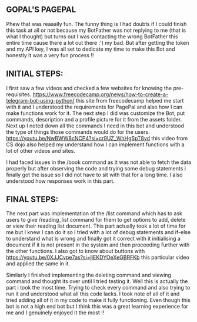 ## GOPAL'S PAGEPAL
Phew that was reaaally fun. The funny thing is I had doubts if I could finish this task at all or not because my BotFather was not replying to me (that is what I thought) but turns out I was contacting the wrong BotFather this entire time cause there a lot out there :') my bad. But after getting the token and my API key, I was all set to dedicate my time to make this Bot and honestly it was a very fun process !!

## INITIAL STEPS:
I first saw a few videos and checked a few websites for knowing the pre-requisites. https://www.freecodecamp.org/news/how-to-create-a-telegram-bot-using-python/ this site from freecodecamp helped me start with it and I understood the requirements for PagePal and also how I can make functions work for it. The next step I did was customize the Bot, put commands, description and a profile picture for it from the assets folder.
Next up I noted down all the commands I need in this bot and understood the type of things those commands would do for the users.
https://youtu.be/NwBWW8cNCP4?si=cr9UZ_WhHgSpT8yd this video from CS dojo also helped my understand how I can implement functions with a lot of other videos and sites.

I had faced issues in the /book command as it was not able to fetch the data properly but after observing the code and trying some debug statements i finally got the issue so I did not have to sit with that for a long time.
I also understood how responses work in this part.

## FINAL STEPS:
The next part was implementation of the /list command which has to ask users to give /reading_list command for them to get options to add, delete or view their reading list document. This part actually took a lot of time for me but I knew I can do it so I tried with a lot of debug statements and if-else to understand what is wrong and finally got it correct with it initialising a document if it is not present in the system and then proceeding further with the other functions. I also got to know about buttons with https://youtu.be/0XJJCvpe7as?si=IjEKDYOeXeGBRFKb this particular video and applied the same in it.

Similarly I finished implementing the deleting command and viewing command and thought its over until I tried testing it. Well this is actually the part i took the most time. Trying to check every command and also trying to run it and understood what all this code lacks. I took note of all of it and tried adding all of it in my code to make it fully functioning. Even though this bot is not a high end bot but I think this was a great learning experience for me and I genuinely enjoyed it the most !! 

